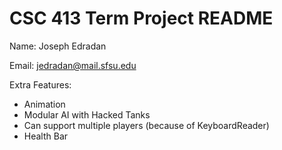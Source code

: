 # CSC 413 Term Project README

Name: Joseph Edradan

Email: jedradan@mail.sfsu.edu

Extra Features:
* Animation
* Modular AI with Hacked Tanks
* Can support multiple players (because of KeyboardReader)
* Health Bar
